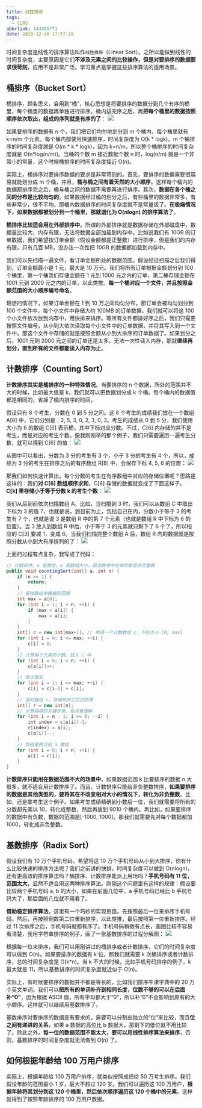 ```yaml
---
title: 线性排序
tags:
  - CLRS
abbrlink: 144465771
date: 2020-12-30 17:57:19
---
```

时间复杂度是线性的排序算法叫作`线性排序`（Linear Sort）。之所以能做到线性的时间复杂度，主要原因是它们**不涉及元素之间的比较操作，但是对要排序的数据要求很苛刻**，应用不是非常广泛。学习重点是掌握这些排序算法的适用场景。

## 桶排序（Bucket Sort）
桶排序，顾名思义，会用到“桶”，核心思想是将要排序的数据分到几个有序的桶里，每个桶里的数据再单独进行排序。桶内排完序之后，再**把每个桶里的数据按照顺序依次取出，组成的序列就是有序的了**：
![](https://raw.githubusercontent.com/necusjz/p/master/CLRS/geek/61.png)

如果要排序的数据有 n 个，我们把它们均匀地划分到 m 个桶内，每个桶里就有 k=n/m 个元素。每个桶内部使用快速排序，时间复杂度为 O(k \* logk)。m 个桶排序的时间复杂度就是 O(m \* k \* logk)，因为 k=n/m，所以整个桶排序的时间复杂度就是 O(n\*log(n/m))。当桶的个数 m 接近数据个数 n 时，log(n/m) 就是一个非常小的常量，这个时候桶排序的时间复杂度接近 O(n)。
<!--more-->

实际上，桶排序对要排序数据的要求是非常苛刻的。首先，要排序的数据需要很容易就能划分成 m 个桶，并且，**桶与桶之间有着天然的大小顺序**。这样每个桶内的数据都排序完之后，桶与桶之间的数据不需要再进行排序。其次，**数据在各个桶之间的分布是比较均匀的**。如果数据经过桶的划分之后，有些桶里的数据非常多，有些非常少，很不平均，那桶内数据排序的时间复杂度就不是常量级了。**在极端情况下，如果数据都被划分到一个桶里，那就退化为 O(nlogn) 的排序算法了**。

**桶排序比较适合用在外部排序中**。所谓的外部排序就是数据存储在外部磁盘中，数据量比较大，内存有限，无法将数据全部加载到内存中。比如说我们有 10GB 的订单数据，我们希望按订单金额（假设金额都是正整数）进行排序，但是我们的内存有限，只有几百 MB，没办法一次性把 10GB 的数据都加载到内存中。

我们可以先扫描一遍文件，看订单金额所处的数据范围。假设经过扫描之后我们得到，订单金额最小是 1 元，最大是 10 万元。我们将所有订单根据金额划分到 100 个桶里，第一个桶我们存储金额在 1 元到 1000 元之内的订单，第二桶存储金额在 1001 元到 2000 元之内的订单，以此类推。**每一个桶对应一个文件，并且按照金额范围的大小顺序编号命名**。

理想的情况下，如果订单金额在 1 到 10 万之间均匀分布，那订单会被均匀划分到 100 个文件中，每个小文件中存储大约 100MB 的订单数据，我们就可以将这 100 个小文件依次放到内存中，用快排来排序。等所有文件都排好序之后，我们只需要按照文件编号，从小到大依次读取每个小文件中的订单数据，并将其写入到一个文件中，那这个文件中存储的就是按照金额从小到大排序的订单数据了。如果划分之后，1001 元到 2000 元之间的订单还是太多，无法一次性读入内存，那就**继续再划分，直到所有的文件都能读入内存为止**。

## 计数排序（Counting Sort）
**计数排序其实是桶排序的一种特殊情况**。当要排序的 n 个数据，所处的范围并不大的时候，比如最大值是 k，我们就可以把数据划分成 k 个桶。每个桶内的数据值都是相同的，省掉了桶内排序的时间。

假设只有 8 个考生，分数在 0 到 5 分之间。这 8 个考生的成绩我们放在一个数组 A\[8] 中，它们分别是：2, 5, 3, 0, 2, 3, 0, 3。考生的成绩从 0 到 5 分，我们使用大小为 6 的数组 C\[6] 表示桶，其中下标对应分数。不过，C\[6] 内存储的并不是考生，而是对应的考生个数。像我刚刚举的那个例子，我们只需要遍历一遍考生分数，就可以得到 C\[6] 的值：
![](https://raw.githubusercontent.com/necusjz/p/master/CLRS/geek/62.png)

从图中可以看出，分数为 3 分的考生有 3 个，小于 3 分的考生有 4 个，所以，成绩为 3 分的考生在排序之后的有序数组 R\[8] 中，会保存下标 4, 5, 6 的位置：
![](https://raw.githubusercontent.com/necusjz/p/master/CLRS/geek/63.png)

那我们如何快速计算出，每个分数的考生在有序数组中对应的存储位置呢？思路是这样的：我们**对 C\[6] 数组顺序求和**，C\[6] 存储的数据就变成了下面这样子。**C\[k] 里存储小于等于分数 k 的考生个数**：
![](https://raw.githubusercontent.com/necusjz/p/master/CLRS/geek/64.png)

我们从后到前依次扫描数组 A。比如，当扫描到 3 时，我们可以从数组 C 中取出下标为 3 的值 7，也就是说，到目前为止，包括自己在内，分数小于等于 3 的考生有 7 个，也就是说 3 是数组 R 中的第 7 个元素（也就是数组 R 中下标为 6 的位置）。当 3 放入到数组 R 中后，小于等于 3 的元素就只剩下了 6 个了，所以相应的 C\[3] 要减 1，变成 6。当我们扫描完整个数组 A 后，数组 R 内的数据就是按照分数从小到大有序排列的了：
![](https://raw.githubusercontent.com/necusjz/p/master/CLRS/geek/65.png)

上面的过程有点复杂，我写成了代码：
```java
// 计数排序，a 是数组，n 是数组大小。假设数组中存储的都是非负整数
public void countingSort(int[] a, int n) {
    if (n <= 1) {
        return;
    }
    // 查找数组中数据的范围
    int max = a[0];
    for (int i = 1; i < n; ++i) {
        if (max < a[i]) {
            max = a[i];
        }
    }
    int[] c = new int[max+1]; // 申请一个计数数组 c，下标大小 [0, max]
    for (int i = 0; i <= max; ++i) {
        c[i] = 0;
    }
    // 计算每个元素的个数，放入 c 中
    for (int i = 0; i < n; ++i) {
        c[a[i]]++;
    }
    // 依次累加
    for (int i = 1; i <= max; ++i) {
        c[i] = c[i-1] + c[i];
    }
    // 临时数组 r，存储排序之后的结果
    int[] r = new int[n];
    // 计算排序的关键步骤，有点难理解
    for (int i = n - 1; i >= 0; --i) {
        int index = c[a[i]]-1;
        r[index] = a[i];
        c[a[i]]--;
    }
    // 将结果拷贝给 a 数组
    for (int i = 0; i < n; ++i) {
        a[i] = r[i];
    }
}
```

**计数排序只能用在数据范围不大的场景中**，如果数据范围 k 比要排序的数据 n 大很多，就不适合用计数排序了。而且，计数排序只能给非负整数排序，**如果要排序的数据是其他类型的，要将其在不改变相对大小的情况下，转化为非负整数**。比如，还是拿考生这个例子。如果考生成绩精确到小数后一位，我们就需要将所有的分数都先乘以 10，转化成整数，然后再放到 9010 个桶内。再比如，如果要排序的数据中有负数，数据的范围是[-1000, 1000]，那我们就需要先对每个数据都加 1000，转化成非负整数。

## 基数排序（Radix Sort）
假设我们有 10 万个手机号码，希望将这 10 万个手机号码从小到大排序，你有什么比较快速的排序方法呢？我们之前讲的快排，时间复杂度可以做到 O(nlogn)，还有更高效的排序算法吗？桶排序、计数排序能派上用场吗？**手机号码有 11 位，范围太大**，显然不适合用这两种排序算法。刚刚这个问题里有这样的规律：假设要比较两个手机号码 a, b 的大小，如果在前面几位中，a 手机号码已经比 b 手机号码大了，那后面的几位就不用看了。

**借助稳定排序算法**，这里有一个巧妙的实现思路。先按照最后一位来排序手机号码，然后，再按照倒数第二位重新排序，以此类推，最后按照第一位重新排序。经过 11 次排序之后，手机号码就都有序了。手机号码稍微有点长，画图比较不容易看清楚，我用字符串排序的例子，画了一张基数排序的过程分解图：
![](https://raw.githubusercontent.com/necusjz/p/master/CLRS/geek/66.png)

根据每一位来排序，我们可以用刚讲过的桶排序或者计数排序，它们的时间复杂度可以做到 O(n)。如果要排序的数据有 k 位，那我们就需要 k 次桶排序或者计数排序，总的时间复杂度是 O(k\*n)。当 k 不大的时候，比如手机号码排序的例子，k 最大就是 11，所以基数排序的时间复杂度就近似于 O(n)。

实际上，有时候要排序的数据并不都是等长的，比如我们排序牛津字典中的 20 万个英文单词。我们可以**把所有的单词补齐到相同长度，位数不够的可以在后面补“0”**，因为根据 ASCII 值，所有字母都大于“0”，所以补“0”不会影响到原有的大小顺序。这样就可以继续用基数排序了。

基数排序对要排序的数据是有要求的，需要可以分割出独立的“位”来比较，而且**位之间有递进的关系**，如果 a 数据的高位比 b 数据大，那剩下的低位就不用比较了。除此之外，**每一位的数据范围不能太大，要可以用线性排序算法来排序**，否则，基数排序的时间复杂度就无法做到 O(n) 了。

## 如何根据年龄给 100 万用户排序
实际上，根据年龄给 100 万用户排序，就类似按照成绩给 50 万考生排序。我们假设年龄的范围最小 1 岁，最大不超过 120 岁。我们可以遍历这 100 万用户，**根据年龄将其划分到这 120 个桶里，然后依次顺序遍历这 120 个桶中的元素**。这样就得到了按照年龄排序的 100 万用户数据。
